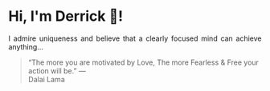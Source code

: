 # Hi, I'm Derrick 👋!
<p align="justify">I admire uniqueness and believe that a clearly focused mind can achieve anything...</p> 
<!-- #quote-start -->
<blockquote>&ldquo;The more you are motivated by Love, The more Fearless & Free your action will be.&rdquo; &mdash; <footer>Dalai Lama</footer></blockquote>
<!-- #quote-end -->
